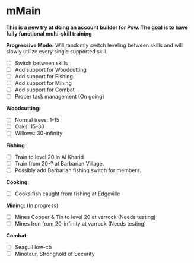 # mMain
**This is a new try at doing an account builder for Pow. The goal is to have fully functional multi-skill training**

**Progressive Mode:**
Will randomly switch leveling between skills and will slowly utilize every single supported skill.
- [ ] Switch between skills
- [ ] Add support for Woodcutting
- [ ] Add support for Fishing
- [ ] Add support for Mining
- [ ] Add support for Combat
- [ ] Proper task management (On going)

**Woodcutting:**
- [ ] Normal trees: 1-15
- [ ] Oaks: 15-30
- [ ] Willows: 30-infinity

**Fishing:**
- [ ] Train to level 20 in Al Kharid
- [ ] Train from 20-? at Barbarian Village.
- [ ] Possibly add Barbarian fishing switch for members.

**Cooking:**
- [ ] Cooks fish caught from fishing at Edgeville

**Mining:** (In progress)
- [ ] Mines Copper & Tin to level 20 at varrock (Needs testing)
- [ ] Mines Iron from 20-infinity at varrock (Needs testing)

**Combat:**
- [ ] Seagull low-cb
- [ ] Minotaur, Stronghold of Security